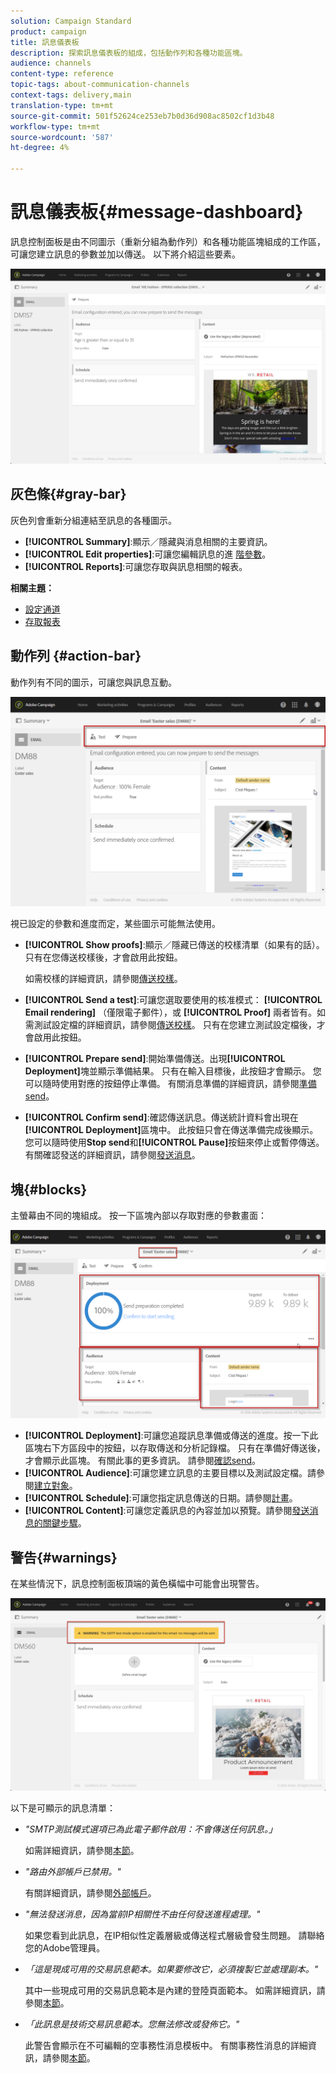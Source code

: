 ```yaml
---
solution: Campaign Standard
product: campaign
title: 訊息儀表板
description: 探索訊息儀表板的組成，包括動作列和各種功能區塊。
audience: channels
content-type: reference
topic-tags: about-communication-channels
context-tags: delivery,main
translation-type: tm+mt
source-git-commit: 501f52624ce253eb7b0d36d908ac8502cf1d3b48
workflow-type: tm+mt
source-wordcount: '587'
ht-degree: 4%

---
```



# 訊息儀表板{#message-dashboard}

訊息控制面板是由不同圖示（重新分組為動作列）和各種功能區塊組成的工作區，可讓您建立訊息的參數並加以傳送。 以下將介紹這些要素。

![](assets/delivery_dashboard_2.png)

## 灰色條{#gray-bar}

灰色列會重新分組連結至訊息的各種圖示。

* **[!UICONTROL Summary]**:顯示／隱藏與消息相關的主要資訊。
* **[!UICONTROL Edit properties]**:可讓您編輯訊息的進 [階參數](../../administration/using/configuring-email-channel.md#list-of-email-properties)。
* **[!UICONTROL Reports]**:可讓您存取與訊息相關的報表。

**相關主題：**

* [設定通道](../../administration/using/about-channel-configuration.md)
* [存取報表](../../reporting/using/about-dynamic-reports.md)

## 動作列 {#action-bar}

動作列有不同的圖示，可讓您與訊息互動。

![](assets/delivery_dashboard_4.png)

視已設定的參數和進度而定，某些圖示可能無法使用。

* **[!UICONTROL Show proofs]**:顯示／隱藏已傳送的校樣清單（如果有的話）。只有在您傳送校樣後，才會啟用此按鈕。

   如需校樣的詳細資訊，請參閱[傳送校樣](../../sending/using/sending-proofs.md)。

* **[!UICONTROL Send a test]**:可讓您選取要使用的核准模式： **[!UICONTROL Email rendering]** （僅限電子郵件），或 **[!UICONTROL Proof]** 兩者皆有。如需測試設定檔的詳細資訊，請參閱[傳送校樣](../../sending/using/sending-proofs.md)。 只有在您建立測試設定檔後，才會啟用此按鈕。

* **[!UICONTROL Prepare send]**:開始準備傳送。出現&#x200B;**[!UICONTROL Deployment]**&#x200B;塊並顯示準備結果。 只有在輸入目標後，此按鈕才會顯示。 您可以隨時使用對應的按鈕停止準備。 有關消息準備的詳細資訊，請參閱[準備send](../../sending/using/preparing-the-send.md)。

* **[!UICONTROL Confirm send]**:確認傳送訊息。傳送統計資料會出現在&#x200B;**[!UICONTROL Deployment]**&#x200B;區塊中。 此按鈕只會在傳送準備完成後顯示。 您可以隨時使用&#x200B;**Stop send**&#x200B;和&#x200B;**[!UICONTROL Pause]**&#x200B;按鈕來停止或暫停傳送。 有關確認發送的詳細資訊，請參閱[發送消息](../../sending/using/confirming-the-send.md)。

## 塊{#blocks}

主螢幕由不同的塊組成。 按一下區塊內部以存取對應的參數畫面：

![](assets/delivery_dashboard_3.png)

* **[!UICONTROL Deployment]**:可讓您追蹤訊息準備或傳送的進度。按一下此區塊右下方區段中的按鈕，以存取傳送和分析記錄檔。 只有在準備好傳送後，才會顯示此區塊。 有關此事的更多資訊。 請參閱[確認send](../../sending/using/confirming-the-send.md)。
* **[!UICONTROL Audience]**:可讓您建立訊息的主要目標以及測試設定檔。請參閱[建立對象](../../audiences/using/creating-audiences.md)。
* **[!UICONTROL Schedule]**:可讓您指定訊息傳送的日期。請參閱[計畫](../../sending/using/about-scheduling-messages.md)。
* **[!UICONTROL Content]**:可讓您定義訊息的內容並加以預覽。請參閱[發送消息的關鍵步驟](../../channels/using/key-steps-to-send-a-message.md)。

## 警告{#warnings}

在某些情況下，訊息控制面板頂端的黃色橫幅中可能會出現警告。

![](assets/delivery_dashboard_warnings.png)

以下是可顯示的訊息清單：

* *&quot;SMTP測試模式選項已為此電子郵件啟用：不會傳送任何訊息。」*

   如需詳細資訊，請參閱[本節](../../administration/using/configuring-email-channel.md#smtp-test-mode)。

* *&quot;路由外部帳戶已禁用。&quot;*

   有關詳細資訊，請參閱[外部帳戶](../../administration/using/external-accounts.md)。

* *&quot;無法發送消息，因為當前IP相關性不由任何發送進程處理。&quot;*

   如果您看到此訊息，在IP相似性定義層級或傳送程式層級會發生問題。 請聯絡您的Adobe管理員。

* *「這是現成可用的交易訊息範本。如果要修改它，必須複製它並處理副本。&quot;*

   其中一些現成可用的交易訊息範本是內建的登陸頁面範本。 如需詳細資訊，請參閱[本節](../../channels/using/landing-page-templates.md)。

* *「此訊息是技術交易訊息範本。您無法修改或發佈它。&quot;*

   此警告會顯示在不可編輯的空事務性消息模板中。 有關事務性消息的詳細資訊，請參閱[本節](../../channels/using/getting-started-with-transactional-msg.md)。
